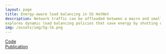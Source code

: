 ```yaml
---
layout: page
title: Energy-aware load balancing in 5G HetNet
description: Network traffic can be offloaded between a macro and small cells in HetNets. This project 
explores dynamic load balancing policies that save energy by shutting off small cells whenever possible.
img: /assets/img/5g-lb.png
---
```


[Code](https://github.com/mEyob/load-balancing-5G-hetnet)
<br>
[Publication](https://www.sciencedirect.com/science/article/abs/pii/S1389128618307795)